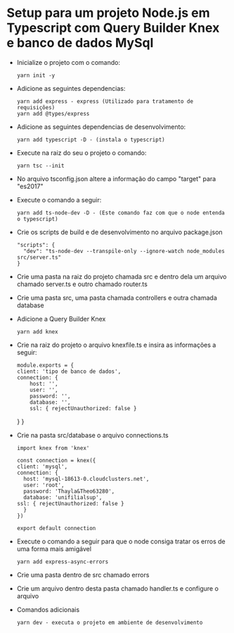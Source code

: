 # Setup para um projeto Node.js em Typescript com Query Builder Knex e banco de dados MySql

- Inicialize o projeto com o comando:

      yarn init -y
      
- Adicione as seguintes dependencias:

      yarn add express - express (Utilizado para tratamento de requisições)
      yarn add @types/express
     
- Adicione as seguintes dependencias de desenvolvimento:

      yarn add typescript -D - (instala o typescript)
      
- Execute na raiz do seu o projeto o comando:

      yarn tsc --init
      
- No arquivo tsconfig.json altere a informação do campo "target" para "es2017" 
- Execute o comando a seguir:

      yarn add ts-node-dev -D - (Este comando faz com que o node entenda o typescript) 

- Crie os scripts de build e de desenvolvimento no arquivo package.json

      "scripts": {
        "dev": "ts-node-dev --transpile-only --ignore-watch node_modules src/server.ts"
      }
     
- Crie uma pasta na raiz do projeto chamada src e dentro dela um arquivo chamado server.ts e outro chamado router.ts
- Crie uma pasta src, uma pasta chamada controllers e outra chamada database
- Adicione a Query Builder Knex

      yarn add knex
      
- Crie na raiz do projeto o arquivo knexfile.ts e insira as informações a seguir:

      module.exports = {
      client: 'tipo de banco de dados',
      connection: {
          host: '',
          user: '',
          password: '',
          database: '',
          ssl: { rejectUnauthorized: false }
  }
}

- Crie na pasta src/database o arquivo connections.ts

      import knex from 'knex'

      const connection = knex({
      client: 'mysql',
      connection: {
        host: 'mysql-18613-0.cloudclusters.net',
        user: 'root',
        password: 'Thayla&Theo63280',
        database: 'unifilialsup',
      ssl: { rejectUnauthorized: false }
        }
      })

      export default connection
      
- Execute o comando a seguir para que o node consiga tratar os erros de uma forma mais amigável

      yarn add express-async-errors
      
- Crie uma pasta dentro de src chamado errors
- Crie um arquivo dentro desta pasta chamado handler.ts e configure o arquivo
      
- Comandos adicionais

      yarn dev - executa o projeto em ambiente de desenvolvimento
      
